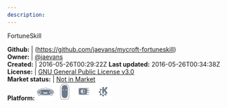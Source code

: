 ```yaml
---
description: 
---
```

FortuneSkill



**Github:** | (https://github.com/jaevans/mycroft-fortuneskill)  
**Owner:** | [@jaevans](https://github.com/jaevans)  
**Created:** | 2016-05-26T00:29:22Z  **Last updated:** 2016-05-26T00:34:38Z  
**License:** | [GNU General Public License v3.0](https://api.github.com/licenses/gpl-3.0)  
**Market status:** | [Not in Market](https://market.mycroft.ai/skill/)  
**Platform:**   ![](.gitbook/assets/mark-1-icon.png)  ![](.gitbook/assets/mark-2-icon.png)  ![](.gitbook/assets/picroft-icon.png)  ![](.gitbook/assets/kde.png)   
